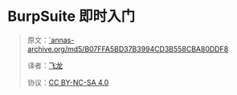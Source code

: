 # BurpSuite 即时入门

> 原文：[`annas-archive.org/md5/B07FFA5BD37B3994CD3B558CBA80DDF8](https://annas-archive.org/md5/B07FFA5BD37B3994CD3B558CBA80DDF8)
> 
> 译者：[飞龙](https://github.com/wizardforcel)
> 
> 协议：[CC BY-NC-SA 4.0](http://creativecommons.org/licenses/by-nc-sa/4.0/)

